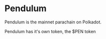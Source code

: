# Pendulum

Pendulum is the mainnet parachain on Polkadot.

Pendulum has it's own token, the $PEN token
